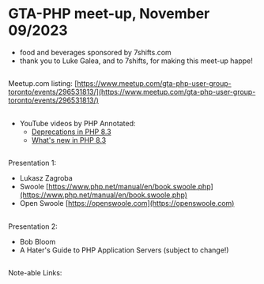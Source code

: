 # GTA-PHP meet-up, November 09/2023

- food and beverages sponsored by 7shifts.com
- thank you to Luke Galea, and to 7shifts, for making this meet-up happe!

##
Meetup.com listing: [https://www.meetup.com/gta-php-user-group-toronto/events/296531813/](https://www.meetup.com/gta-php-user-group-toronto/events/296531813/)

## 
- YouTube videos by PHP Annotated:
  - [Deprecations in PHP 8.3](https://www.youtube.com/watch?v=mGf_ShkSdmE)
  - [What's new in PHP 8.3](https://www.youtube.com/watch?v=nJFsD0bnlTI)
  
##
Presentation 1:
- Lukasz Zagroba
- Swoole [https://www.php.net/manual/en/book.swoole.php](https://www.php.net/manual/en/book.swoole.php)
- Open Swoole [https://openswoole.com](https://openswoole.com)

##
Presentation 2:
- Bob Bloom
- A Hater's Guide to PHP Application Servers (subject to change!)

##
Note-able Links:

